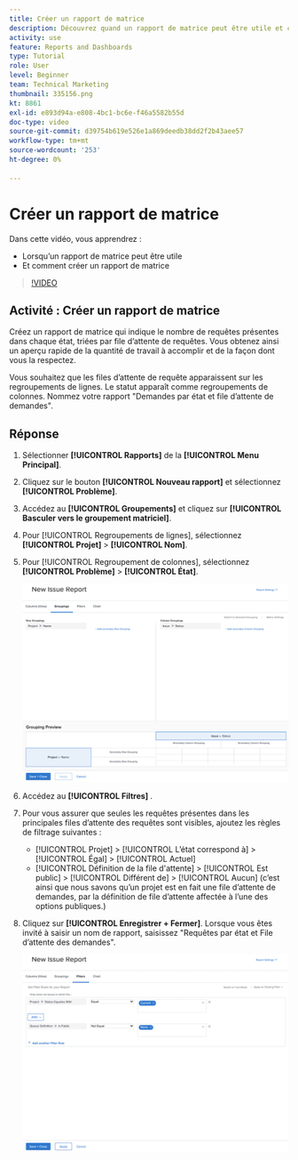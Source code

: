 ```yaml
---
title: Créer un rapport de matrice
description: Découvrez quand un rapport de matrice peut être utile et comment créer un rapport de matrice dans Workfront.
activity: use
feature: Reports and Dashboards
type: Tutorial
role: User
level: Beginner
team: Technical Marketing
thumbnail: 335156.png
kt: 8861
exl-id: e893d94a-e808-4bc1-bc6e-f46a5582b55d
doc-type: video
source-git-commit: d39754b619e526e1a869deedb38dd2f2b43aee57
workflow-type: tm+mt
source-wordcount: '253'
ht-degree: 0%

---
```


# Créer un rapport de matrice

Dans cette vidéo, vous apprendrez :

* Lorsqu’un rapport de matrice peut être utile
* Et comment créer un rapport de matrice

>[!VIDEO](https://video.tv.adobe.com/v/335156/?quality=12)

## Activité : Créer un rapport de matrice

Créez un rapport de matrice qui indique le nombre de requêtes présentes dans chaque état, triées par file d’attente de requêtes. Vous obtenez ainsi un aperçu rapide de la quantité de travail à accomplir et de la façon dont vous la respectez.

Vous souhaitez que les files d’attente de requête apparaissent sur les regroupements de lignes. Le statut apparaît comme regroupements de colonnes. Nommez votre rapport &quot;Demandes par état et file d’attente de demandes&quot;.

## Réponse

1. Sélectionner **[!UICONTROL Rapports]** de la **[!UICONTROL Menu Principal]**.
1. Cliquez sur le bouton **[!UICONTROL Nouveau rapport]** et sélectionnez **[!UICONTROL Problème]**.
1. Accédez au **[!UICONTROL Groupements]** et cliquez sur **[!UICONTROL Basculer vers le groupement matriciel]**.
1. Pour [!UICONTROL Regroupements de lignes], sélectionnez **[!UICONTROL Projet]** > **[!UICONTROL Nom]**.
1. Pour [!UICONTROL Regroupement de colonnes], sélectionnez **[!UICONTROL Problème]** > **[!UICONTROL État]**.

   ![Image de l’écran pour créer un nouveau groupe de rapports de problèmes](assets/matrix-report-groupings.png)

1. Accédez au **[!UICONTROL Filtres]** .
1. Pour vous assurer que seules les requêtes présentes dans les principales files d’attente des requêtes sont visibles, ajoutez les règles de filtrage suivantes :

   * [!UICONTROL Projet] > [!UICONTROL L’état correspond à] > [!UICONTROL Égal] > [!UICONTROL Actuel]
   * [!UICONTROL Définition de la file d&#39;attente] > [!UICONTROL Est public] > [!UICONTROL Différent de] > [!UICONTROL Aucun] (c’est ainsi que nous savons qu’un projet est en fait une file d’attente de demandes, par la définition de file d’attente affectée à l’une des options publiques.)

1. Cliquez sur **[!UICONTROL Enregistrer + Fermer]**. Lorsque vous êtes invité à saisir un nom de rapport, saisissez &quot;Requêtes par état et File d’attente des demandes&quot;.

   ![Image de l’écran de création d’un filtre de rapport de problèmes](assets/matrix-report-filters.png)
